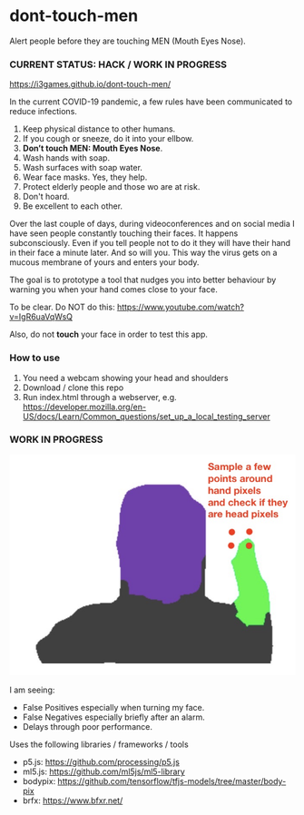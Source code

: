 # dont-touch-men

Alert people before they are touching MEN (Mouth Eyes Nose).

### CURRENT STATUS: HACK / WORK IN PROGRESS

https://i3games.github.io/dont-touch-men/

In the current COVID-19 pandemic, a few rules have been communicated to reduce infections. 

1. Keep physical distance to other humans.
2. If you cough or sneeze, do it into your ellbow.
3. **Don’t touch MEN: Mouth Eyes Nose**.
4. Wash hands with soap.
5. Wash surfaces with soap water. 
6. Wear face masks. Yes, they help.
7. Protect elderly people and those wo are at risk.
8. Don't hoard.
9. Be excellent to each other.

Over the last couple of days, during videoconferences and on social media I have seen people constantly touching their faces. It happens subconsciously. Even if you tell people not to do it they will have their hand in their face a minute later. And so will you. This way the virus gets on a mucous membrane of yours and enters your body. 

The goal is to prototype a tool that nudges you into better behaviour by warning you when your hand comes close to your face.

To be clear. Do NOT do this: https://www.youtube.com/watch?v=IgR6uaVqWsQ

Also, do not **touch** your face in order to test this app.

### How to use

1. You need a webcam showing your head and shoulders 
2. Download / clone this repo
3. Run index.html through a webserver, e.g. https://developer.mozilla.org/en-US/docs/Learn/Common_questions/set_up_a_local_testing_server  


### WORK IN PROGRESS

![](assets/screen.jpg)

I am seeing: 

* False Positives especially when turning my face.
* False Negatives especially briefly after an alarm. 
* Delays through poor performance. 

Uses the following libraries / frameworks / tools

* p5.js: https://github.com/processing/p5.js
* ml5.js: https://github.com/ml5js/ml5-library
* bodypix: https://github.com/tensorflow/tfjs-models/tree/master/body-pix
* brfx: https://www.bfxr.net/